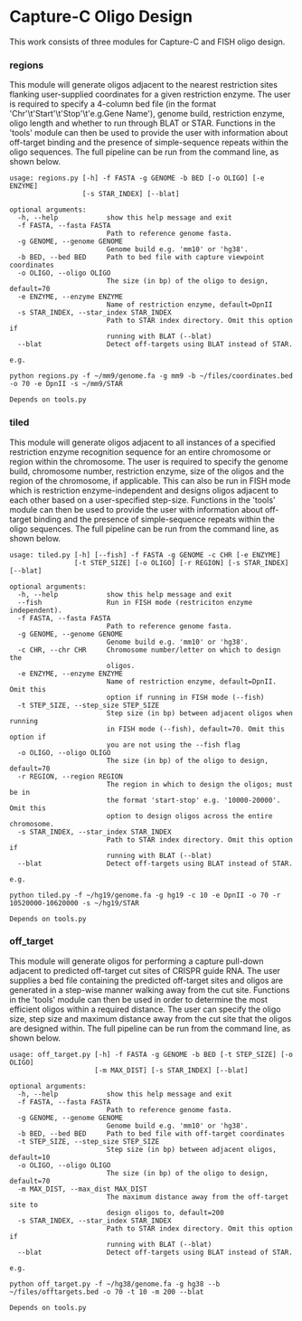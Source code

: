 # Capture-C Oligo Design
This work consists of three modules for Capture-C and FISH oligo design.<br>
### __regions__
This module will generate oligos adjacent to the nearest restriction sites flanking user-supplied coordinates for a given restriction enzyme. The user is required to specify a 4-column bed file (in the format 'Chr'\t'Start'\t'Stop'\t'e.g.Gene Name'), genome build, restriction enzyme,
oligo length and whether to run through BLAT or STAR. Functions in the 'tools' module can then be used to provide the user with information about off-target binding and the presence of simple-sequence repeats within the oligo sequences. The full pipeline can be run from the command
line, as shown below.<br>
```
usage: regions.py [-h] -f FASTA -g GENOME -b BED [-o OLIGO] [-e ENZYME]
                  [-s STAR_INDEX] [--blat]

optional arguments:
  -h, --help            show this help message and exit
  -f FASTA, --fasta FASTA
                        Path to reference genome fasta.
  -g GENOME, --genome GENOME
                        Genome build e.g. 'mm10' or 'hg38'.
  -b BED, --bed BED     Path to bed file with capture viewpoint coordinates
  -o OLIGO, --oligo OLIGO
                        The size (in bp) of the oligo to design, default=70
  -e ENZYME, --enzyme ENZYME
                        Name of restriction enzyme, default=DpnII
  -s STAR_INDEX, --star_index STAR_INDEX
                        Path to STAR index directory. Omit this option if
                        running with BLAT (--blat)
  --blat                Detect off-targets using BLAT instead of STAR.
  
e.g.

python regions.py -f ~/mm9/genome.fa -g mm9 -b ~/files/coordinates.bed -o 70 -e DpnII -s ~/mm9/STAR

Depends on tools.py
```

### __tiled__
This module will generate oligos adjacent to all instances of a specified restriction enzyme recognition sequence for an entire chromosome or region within the chromosome. The user is required to specify the genome build, chromosome number, restriction enzyme, size of the oligos and the region of the chromosome,
if applicable. This can also be run in FISH mode which is restriction enzyme-independent and designs oligos adjacent to each other based on a user-specified step-size. Functions in the 'tools' module can then be used to provide the user with information about off-target binding
and the presence of simple-sequence repeats within the oligo sequences. The full pipeline can be run from the command line, as shown below.<br>
```
usage: tiled.py [-h] [--fish] -f FASTA -g GENOME -c CHR [-e ENZYME]
                [-t STEP_SIZE] [-o OLIGO] [-r REGION] [-s STAR_INDEX] [--blat]

optional arguments:
  -h, --help            show this help message and exit
  --fish                Run in FISH mode (restriciton enzyme independent).
  -f FASTA, --fasta FASTA
                        Path to reference genome fasta.
  -g GENOME, --genome GENOME
                        Genome build e.g. 'mm10' or 'hg38'.
  -c CHR, --chr CHR     Chromosome number/letter on which to design the
                        oligos.
  -e ENZYME, --enzyme ENZYME
                        Name of restriction enzyme, default=DpnII. Omit this
                        option if running in FISH mode (--fish)
  -t STEP_SIZE, --step_size STEP_SIZE
                        Step size (in bp) between adjacent oligos when running
                        in FISH mode (--fish), default=70. Omit this option if
                        you are not using the --fish flag
  -o OLIGO, --oligo OLIGO
                        The size (in bp) of the oligo to design, default=70
  -r REGION, --region REGION
                        The region in which to design the oligos; must be in
                        the format 'start-stop' e.g. '10000-20000'. Omit this
                        option to design oligos across the entire chromosome.
  -s STAR_INDEX, --star_index STAR_INDEX
                        Path to STAR index directory. Omit this option if
                        running with BLAT (--blat)
  --blat                Detect off-targets using BLAT instead of STAR.
  
e.g.

python tiled.py -f ~/hg19/genome.fa -g hg19 -c 10 -e DpnII -o 70 -r 10520000-10620000 -s ~/hg19/STAR

Depends on tools.py
```

### __off_target__
This module will generate oligos for performing a capture pull-down adjacent to predicted off-target cut sites of CRISPR guide RNA. The user supplies a bed file containing the predicted off-target sites and oligos are generated in a step-wise manner walking away from the cut site.
Functions in the 'tools' module can then be used in order to determine the most efficient oligos within a required distance. The user can specify the oligo size, step size and maximum distance away from the cut site that the oligos are designed within.
The full pipeline can be run from the command line, as shown below.<br>
```
usage: off_target.py [-h] -f FASTA -g GENOME -b BED [-t STEP_SIZE] [-o OLIGO]
                     [-m MAX_DIST] [-s STAR_INDEX] [--blat]

optional arguments:
  -h, --help            show this help message and exit
  -f FASTA, --fasta FASTA
                        Path to reference genome fasta.
  -g GENOME, --genome GENOME
                        Genome build e.g. 'mm10' or 'hg38'.
  -b BED, --bed BED     Path to bed file with off-target coordinates
  -t STEP_SIZE, --step_size STEP_SIZE
                        Step size (in bp) between adjacent oligos, default=10
  -o OLIGO, --oligo OLIGO
                        The size (in bp) of the oligo to design, default=70
  -m MAX_DIST, --max_dist MAX_DIST
                        The maximum distance away from the off-target site to
                        design oligos to, default=200
  -s STAR_INDEX, --star_index STAR_INDEX
                        Path to STAR index directory. Omit this option if
                        running with BLAT (--blat)
  --blat                Detect off-targets using BLAT instead of STAR.
  
e.g.

python off_target.py -f ~/hg38/genome.fa -g hg38 --b ~/files/offtargets.bed -o 70 -t 10 -m 200 --blat

Depends on tools.py
```

